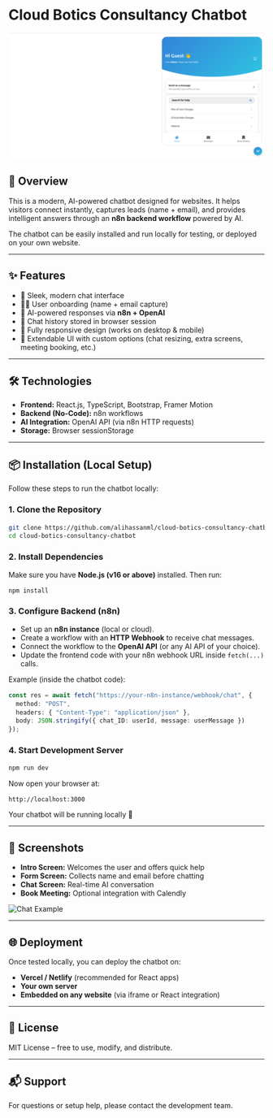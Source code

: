 # Cloud Botics Consultancy Chatbot

![Chatbot Banner](./image.png)

## 🚀 Overview

This is a modern, AI-powered chatbot designed for websites.
It helps visitors connect instantly, captures leads (name + email), and provides intelligent answers through an **n8n backend workflow** powered by AI.

The chatbot can be easily installed and run locally for testing, or deployed on your own website.

---

## ✨ Features

* 💬 Sleek, modern chat interface
* 🧑‍💻 User onboarding (name + email capture)
* 🤖 AI-powered responses via **n8n + OpenAI**
* 💾 Chat history stored in browser session
* 📱 Fully responsive design (works on desktop & mobile)
* 🔧 Extendable UI with custom options (chat resizing, extra screens, meeting booking, etc.)

---

## 🛠️ Technologies

* **Frontend:** React.js, TypeScript, Bootstrap, Framer Motion
* **Backend (No-Code):** n8n workflows
* **AI Integration:** OpenAI API (via n8n HTTP requests)
* **Storage:** Browser sessionStorage

---

## 📦 Installation (Local Setup)

Follow these steps to run the chatbot locally:

### 1. Clone the Repository

```bash
git clone https://github.com/alihassanml/cloud-botics-consultancy-chatbot.git
cd cloud-botics-consultancy-chatbot
```

### 2. Install Dependencies

Make sure you have **Node.js (v16 or above)** installed.
Then run:

```bash
npm install
```

### 3. Configure Backend (n8n)

* Set up an **n8n instance** (local or cloud).
* Create a workflow with an **HTTP Webhook** to receive chat messages.
* Connect the workflow to the **OpenAI API** (or any AI API of your choice).
* Update the frontend code with your n8n webhook URL inside `fetch(...)` calls.

Example (inside the chatbot code):

```ts
const res = await fetch("https://your-n8n-instance/webhook/chat", {
  method: "POST",
  headers: { "Content-Type": "application/json" },
  body: JSON.stringify({ chat_ID: userId, message: userMessage })
});
```

### 4. Start Development Server

```bash
npm run dev
```

Now open your browser at:

```
http://localhost:3000
```

Your chatbot will be running locally 🎉

---

## 📸 Screenshots

* **Intro Screen:** Welcomes the user and offers quick help
* **Form Screen:** Collects name and email before chatting
* **Chat Screen:** Real-time AI conversation
* **Book Meeting:** Optional integration with Calendly

![Chat Example](https://chat.cloudboticsconsultancy.com/)

---

## 🌐 Deployment

Once tested locally, you can deploy the chatbot on:

* **Vercel / Netlify** (recommended for React apps)
* **Your own server**
* **Embedded on any website** (via iframe or React integration)

---

## 📝 License

MIT License – free to use, modify, and distribute.

---

## 📬 Support

For questions or setup help, please contact the development team.
